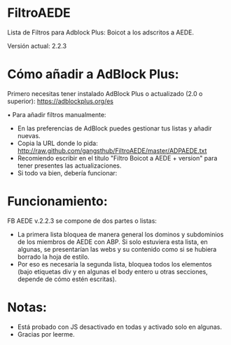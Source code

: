 FiltroAEDE
==========

Lista de Filtros para Adblock Plus: Boicot a los adscritos a AEDE.

Versión actual: 2.2.3


Cómo añadir a AdBlock Plus:
====================

Primero necesitas tener instalado AdBlock Plus o actualizado (2.0 o superior): https://adblockplus.org/es

• Para añadir filtros manualmente:

- En las preferencias de AdBlock puedes gestionar tus listas y añadir nuevas. 
- Copia la URL donde lo pida: http://raw.github.com/gangsthub/FiltroAEDE/master/ADPAEDE.txt
- Recomiendo escribir en el título "Filtro Boicot a AEDE + version" para tener presentes las actualizaciones.
- Si todo va bien, debería funcionar:


Funcionamiento:
====================

FB AEDE v.2.2.3 se compone de dos partes o listas:

- La primera lista bloquea de manera general los dominos y subdominios de los miembros de AEDE con ABP. Si solo estuviera esta lista, en algunas, se presentarían las webs y su contenido como si se hubiera borrado la hoja de estilo.
- Por eso es necesaria la segunda lista, bloquea todos los elementos (bajo etiquetas div y en algunas el body entero u otras secciones, depende de cómo estén escritas).


Notas:
====================
- Está probado con JS desactivado en todas y activado solo en algunas. 
- Gracias por leerme.

